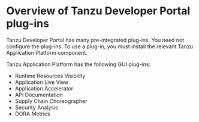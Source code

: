# Overview of Tanzu Developer Portal plug-ins

Tanzu Developer Portal has many pre-integrated plug-ins. You need not configure the plug-ins.
To use a plug-in, you must install the relevant Tanzu Application Platform component.

Tanzu Application Platform has the following GUI plug-ins:

- Runtime Resources Visibility
- Application Live View
- Application Accelerator
- API Documentation
- Supply Chain Choreographer
- Security Analysis
- DORA Metrics
